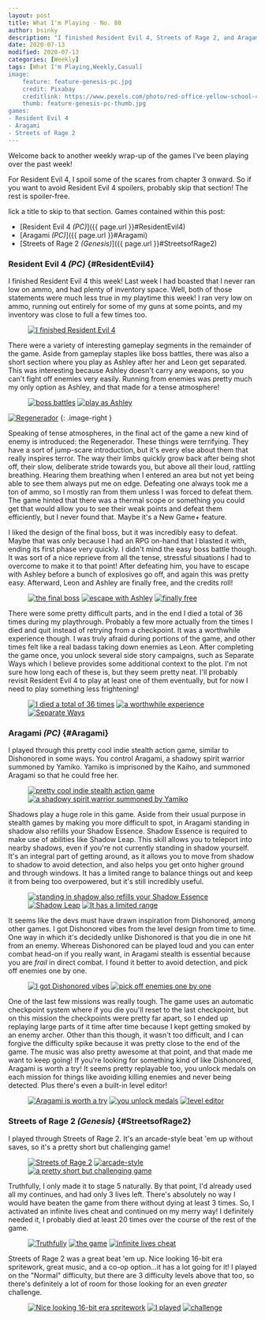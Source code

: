 ```yaml
---
layout: post
title: What I'm Playing - No. 80
author: bsinky
description: "I finished Resident Evil 4, Streets of Rage 2, and Aragami this week."
date: 2020-07-13
modified: 2020-07-13
categories: [Weekly]
tags: [What I'm Playing,Weekly,Casual]
image:
    feature: feature-genesis-pc.jpg
    credit: Pixabay
    creditlink: https://www.pexels.com/photo/red-office-yellow-school-40799/
    thumb: feature-genesis-pc-thumb.jpg
games:
- Resident Evil 4
- Aragami
- Streets of Rage 2
---
```


Welcome back to another weekly wrap-up of the games I've been playing over the
past week!

For Resident Evil 4, I spoil some of the scares from chapter 3 onward. So if you
want to avoid Resident Evil 4 spoilers, probably skip that section! The rest is
spoiler-free.

lick a title to skip to that section. Games contained within this post:

 - [Resident Evil 4 *(PC)*]({{ page.url }}#ResidentEvil4)
 - [Aragami *(PC)*]({{ page.url }}#Aragami)
 - [Streets of Rage 2 *(Genesis)*]({{ page.url }}#StreetsofRage2)

<!--more-->

### Resident Evil 4 *(PC)*    {#ResidentEvil4}

I finished Resident Evil 4 this week! Last week I had boasted that I never ran
low on ammo, and had plenty of inventory space. Well, both of those statements
were much less true in my playtime this week! I ran very low on ammo, running
out entirely for some of my guns at some points, and my inventory was close to
full a few times too.

<figure class="half center">
    <a href="https://i.imgur.com/NsTlg1j.jpg"><img src="https://i.imgur.com/NsTlg1jm.jpg" alt="I finished Resident Evil 4"/></a>
</figure>

There were a variety of interesting gameplay segments in the remainder of the
game. Aside from gameplay staples like boss battles, there was also a short
section where you play as Ashley after her and Leon get separated. This was
interesting because Ashley doesn't carry any weapons, so you can't fight off
enemies very easily. Running from enemies was pretty much my only option as
Ashley, and that made for a tense atmosphere!

<figure class="half">
    <a href="https://i.imgur.com/bBCec3T.jpg"><img src="https://i.imgur.com/bBCec3Tm.jpg" alt="boss battles"/></a>
    <a href="https://i.imgur.com/bi6RnDr.jpg"><img src="https://i.imgur.com/bi6RnDrm.jpg" alt="play as Ashley"/></a>
</figure>

[![Regenerador](https://i.imgur.com/IruccY4m.jpg)](https://i.imgur.com/IruccY4.jpg)
{: .image-right }

Speaking of tense atmospheres, in the final act of the game a new kind of enemy
is introduced: the Regenerador. These things were terrifying. They have a sort
of jump-scare introduction, but it's every else about them that really inspires
terror. The way their limbs quickly grow back after being shot off, their slow,
deliberate stride towards you, but above all their loud, rattling breathing.
Hearing them breathing when I entered an area but not yet being able to see them
always put me on edge. Defeating one always took me a ton of ammo, so I mostly
ran from them unless I was forced to defeat them. The game hinted that there was
a thermal scope or something you could get that would allow you to see their
weak points and defeat them efficiently, but I never found that. Maybe it's a
New Game+ feature.

I liked the design of the final boss, but it was incredibly easy to defeat.
Maybe that was only because I had an RPG on-hand that I blasted it with, ending
its first phase very quickly. I didn't mind the easy boss battle though. It was
sort of a nice reprieve from all the tense, stressful situations I had to
overcome to make it to that point! After defeating him, you have to escape with
Ashley before a bunch of explosives go off, and again this was pretty easy.
Afterward, Leon and Ashley are finally free, and the credits roll!

<figure class="third">
    <a href="https://i.imgur.com/qSLeOVg.jpg"><img src="https://i.imgur.com/qSLeOVgm.jpg" alt="the final boss"/></a>
    <a href="https://i.imgur.com/uNlB5MY.jpg"><img src="https://i.imgur.com/uNlB5MYm.jpg" alt="escape with Ashley"/></a>
    <a href="https://i.imgur.com/SqOQs7y.jpg"><img src="https://i.imgur.com/SqOQs7ym.jpg" alt="finally free"/></a>
</figure>

There were some pretty difficult parts, and in the end I died a total of 36
times during my playthrough. Probably a few more actually from the times I died
and quit instead of retrying from a checkpoint. It was a worthwhile experience
though. I was truly afraid during portions of the game, and other times felt
like a real badass taking down enemies as Leon. After completing the game once,
you unlock several side story campaigns, such as Separate Ways which I believe
provides some additional context to the plot. I'm not sure how long each of
these is, but they seem pretty neat. I'll probably revisit Resident Evil 4 to
play at least one of them eventually, but for now I need to play something less
frightening!

<figure class="third">
    <a href="https://i.imgur.com/ufUvOC1.jpg"><img src="https://i.imgur.com/ufUvOC1m.jpg" alt="I died a total of 36 times"/></a>
    <a href="https://i.imgur.com/4K1MjSI.jpg"><img src="https://i.imgur.com/4K1MjSIm.jpg" alt="a worthwhile experience"/></a>
    <a href="https://i.imgur.com/dPuFSxE.jpg"><img src="https://i.imgur.com/dPuFSxEm.jpg" alt="Separate Ways"/></a>
</figure>

### Aragami *(PC)*    {#Aragami}

I played through this pretty cool indie stealth action game, similar to
Dishonored in some ways. You control Aragami, a shadowy spirit warrior summoned
by Yamiko. Yamiko is imprisoned by the Kaiho, and summoned Aragami so that he
could free her.

<figure class="half">
    <a href="https://i.imgur.com/b2Bq8Xj.jpg"><img src="https://i.imgur.com/b2Bq8Xjm.jpg" alt="pretty cool indie stealth action game"/></a>
    <a href="https://i.imgur.com/JNG1pY7.jpg"><img src="https://i.imgur.com/JNG1pY7m.jpg" alt="a shadowy spirit warrior summoned by Yamiko"/></a>
</figure>

Shadows play a huge role in this game. Aside from their usual purpose in stealth
games by making you more difficult to spot, in Aragami standing in shadow also
refills your Shadow Essence. Shadow Essence is required to make use of abilities
like Shadow Leap. This skill allows you to teleport into nearby shadows, even if
you're not currently standing in shadow yourself. It's an integral part of
getting around, as it allows you to move from shadow to shadow to avoid
detection, and also helps you get onto higher ground and through windows. It has
a limited range to balance things out and keep it from being too overpowered,
but it's still incredibly useful.

<figure class="third">
    <a href="https://i.imgur.com/l3kBBYq.jpg"><img src="https://i.imgur.com/l3kBBYqm.jpg" alt="standing in shadow also refills your Shadow Essence"/></a>
    <a href="https://i.imgur.com/vnBLTuE.jpg"><img src="https://i.imgur.com/vnBLTuEm.jpg" alt="Shadow Leap"/></a>
    <a href="https://i.imgur.com/QmBInT0.jpg"><img src="https://i.imgur.com/QmBInT0m.jpg" alt="It has a limited range"/></a>
</figure>

It seems like the devs must have drawn inspiration from Dishonored, among other
games. I got Dishonored vibes from the level design from time to time. One way
in which it's decidedly unlike Dishonored is that you die in one hit from an
enemy. Whereas Dishonored can be played loud and you can enter combat head-on if
you really want, in Aragami stealth is essential because you are *frail* in
direct combat. I found it better to avoid detection, and pick off enemies one by
one.

<figure class="half">
    <a href="https://i.imgur.com/SRTZIs2.jpg"><img src="https://i.imgur.com/SRTZIs2m.jpg" alt="I got Dishonored vibes"/></a>
    <a href="https://i.imgur.com/pxMnHke.jpg"><img src="https://i.imgur.com/pxMnHkem.jpg" alt="pick off enemies one by one"/></a>
</figure>

One of the last few missions was really tough. The game uses an automatic
checkpoint system where if you die you'll reset to the last checkpoint, but on
this mission the checkpoints were pretty far apart, so I ended up replaying
large parts of it time after time because I kept getting smoked by an enemy
archer. Other than this though, it wasn't too difficult, and I can forgive the
difficulty spike because it was pretty close to the end of the game. The music
was also pretty awesome at that point, and that made me want to keep going! If
you're looking for something kind of like Dishonored, Aragami is worth a try! It
seems pretty replayable too, you unlock medals on each mission for things like
avoiding killing enemies and never being detected. Plus there's even a built-in
level editor!

<figure class="third">
    <a href="https://i.imgur.com/BD0LA7b.jpg"><img src="https://i.imgur.com/BD0LA7bm.jpg" alt="Aragami is worth a try"/></a>
    <a href="https://i.imgur.com/hinxy87.jpg"><img src="https://i.imgur.com/hinxy87m.jpg" alt="you unlock medals"/></a>
    <a href="https://i.imgur.com/DTLXv5r.jpg"><img src="https://i.imgur.com/DTLXv5rm.jpg" alt="level editor"/></a>
</figure>

### Streets of Rage 2 *(Genesis)*    {#StreetsofRage2}

I played through Streets of Rage 2. It's an arcade-style beat 'em up without
saves, so it's a pretty short but challenging game!

<figure class="third">
    <a href="https://i.imgur.com/CUK3WXl.png"><img src="https://i.imgur.com/CUK3WXlm.png" alt="Streets of Rage 2"/></a>
    <a href="https://i.imgur.com/ka8UKE0.png"><img src="https://i.imgur.com/ka8UKE0m.png" alt="arcade-style"/></a>
    <a href="https://i.imgur.com/NoZ8FI9.png"><img src="https://i.imgur.com/NoZ8FI9m.png" alt="a pretty short but challenging game"/></a>
</figure>

Truthfully, I only made it to stage 5 naturally. By that point, I'd already used
all my continues, and had only 3 lives left. There's absolutely no way I would
have beaten the game from there without dying at least 3 times. So, I activated
an infinite lives cheat and continued on my merry way! I definitely needed it, I
probably died at least 20 times over the course of the rest of the game.

<figure class="third">
    <a href="https://i.imgur.com/xl9G8Ya.png"><img src="https://i.imgur.com/xl9G8Yam.png" alt="Truthfully"/></a>
    <a href="https://i.imgur.com/jW8DZVr.png"><img src="https://i.imgur.com/jW8DZVrm.png" alt="the game"/></a>
    <a href="https://i.imgur.com/6LlUjDN.png"><img src="https://i.imgur.com/6LlUjDNm.png" alt="infinite lives cheat"/></a>
</figure>

Streets of Rage 2 was a great beat 'em up. Nice looking 16-bit era spritework,
great music, and a co-op option...it has a lot going for it! I played on the
"Normal" difficulty, but there are 3 difficulty levels above that too, so
there's definitely a lot of room for those looking for an even *greater*
challenge.

<figure class="third">
    <a href="https://i.imgur.com/IzOurLB.png"><img src="https://i.imgur.com/IzOurLBm.png" alt="Nice looking 16-bit era spritework"/></a>
    <a href="https://i.imgur.com/xeqxwbc.png"><img src="https://i.imgur.com/xeqxwbcm.png" alt="I played"/></a>
    <a href="https://i.imgur.com/HvAfzg6.png"><img src="https://i.imgur.com/HvAfzg6m.png" alt="challenge"/></a>
</figure>

